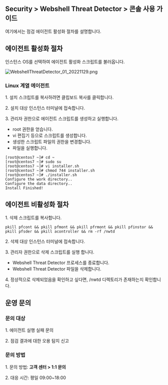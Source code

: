 ## Security > Webshell Threat Detector > 콘솔 사용 가이드

여기에서는 점검 에이전트 활성화 절차를 설명합니다. 

## 에이전트 활성화 절차

인스턴스 OS를 선택하여 에이전트 활성화 스크립트를 불러옵니다.

![WebshellThreatDetector_01_20221129.png](https://static.toastoven.net/prod_webshellthreatdetector/WebshellThreatDetector_01_20221129.png)

### Linux 계열 에이전트

1\. 설치 스크립트를 복사하려면 클립보드 복사를 클릭합니다.

2\. 설치 대상 인스턴스 터미널에 접속합니다.

3\. 관리자 권한으로 에이전트 스크립트를 생성하고 실행합니다.

* root 권한을 얻습니다.
* vi 편집기 등으로 스크립트를 생성합니다.
* 생성한 스크립트 파일의 권한을 변경합니다.
* 파일을 실행합니다.
```
[root@centos7 ~]# cd ~
[root@centos7 ~]# sudo su
[root@centos7 ~]# vi installer.sh
[root@centos7 ~]# chmod 744 installer.sh
[root@centos7 ~]# ./installer.sh
Configure the work directory..
Configure the data directory..
Install Finished!
```
## 에이전트 비활성화 절차

1\. 삭제 스크립트를 복사합니다.

```
pkill pfcont && pkill pfmont && pkill pfrmont && pkill pfinstor && pkill pfsder && pkill acontroller && rm -rf /nwtd
```

2\. 삭제 대상 인스턴스 터미널에 접속합니다.

3\. 관리자 권한으로 삭제 스크립트를 실행 합니다.
  * Webshell Threat Detector 프로세스를 종료합니다.
  * Webshell Threat Detector 파일을 삭제합니다.

4\. 정상적으로 삭제되었음을 확인하고 싶다면, /nwtd 디렉토리가 존재하는지 확인합니다.

## 운영 문의

### 문의 대상

1\. 에이전트 실행 실패 문의

2\. 점검 결과에 대한 오용 탐지 신고

### 문의 방법

1\. 문의 방법: **고객 센터 > 1:1 문의**

2\. 대응 시간: 평일 09:00~18:00
